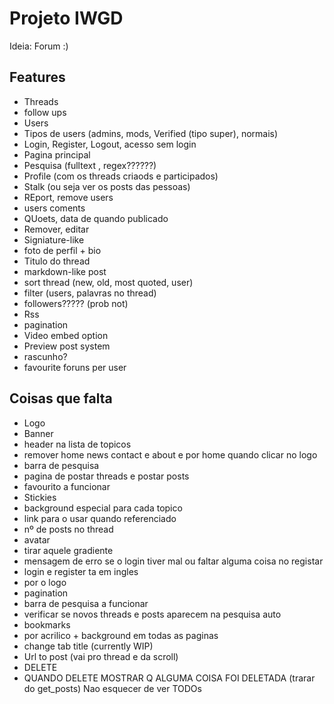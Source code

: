 # Projeto IWGD

Ideia: Forum :)

## Features

* Threads
* follow ups
* Users
* Tipos de users (admins, mods, Verified (tipo super), normais)
* Login, Register, Logout, acesso sem login
* Pagina principal
* Pesquisa (fulltext , regex??????)
* Profile (com os threads criaods  e participados)
* Stalk (ou seja ver os posts das pessoas)
* REport, remove users
* users coments
* QUoets, data de quando publicado
* Remover, editar 
* Signiature-like
* foto de perfil + bio
* Titulo do thread
* markdown-like post
* sort thread (new, old, most quoted, user)
* filter (users, palavras no thread)
* followers????? (prob not)
* Rss
* pagination
* Video embed option
* Preview post system
* rascunho?
* favourite foruns per user

## Coisas que falta
* Logo
* Banner
* header na lista de topicos
* remover home news contact e about e por home quando clicar no logo
* barra de pesquisa
* pagina de postar threads e postar posts
* favourito a funcionar
* Stickies
* background especial para cada topico
* link para o usar quando referenciado
* nº de posts no thread
* avatar
* tirar aquele gradiente
* mensagem de erro se o login tiver mal ou faltar alguma coisa no registar
* login e register ta em ingles
* por o logo
* pagination
* barra de pesquisa a funcionar
* verificar se novos threads e posts aparecem na pesquisa auto
* bookmarks
* por acrilico + background em todas as paginas
* change tab title (currently WIP)
* Url to post (vai pro thread e da scroll)
* DELETE
* QUANDO DELETE MOSTRAR Q ALGUMA COISA FOI DELETADA (trarar do get_posts)
Nao esquecer de ver TODOs